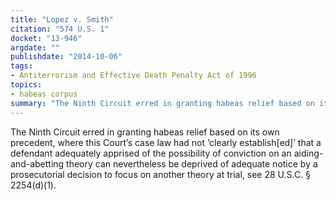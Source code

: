 ```yaml
---
title: "Lopez v. Smith"
citation: "574 U.S. 1"
docket: "13-946"
argdate: ""
publishdate: "2014-10-06"
tags:
- Antiterrorism and Effective Death Penalty Act of 1996
topics:
- habeas corpus
summary: "The Ninth Circuit erred in granting habeas relief based on its own precedent, where this Court’s case law had not ‘clearly establish[ed]’ that a defendant adequately apprised of the possibility of conviction on an aiding-and-abetting theory can nevertheless be deprived of adequate notice by a prosecutorial decision to focus on another theory at trial, see 28 U.S.C. § 2254(d)(1)."
---
```

The Ninth Circuit erred in granting habeas relief based on its own precedent, where this Court’s case law had not ‘clearly establish[ed]’ that a defendant adequately apprised of the possibility of conviction on an aiding-and-abetting theory can nevertheless be deprived of adequate notice by a prosecutorial decision to focus on another theory at trial, see 28 U.S.C. § 2254(d)(1).

